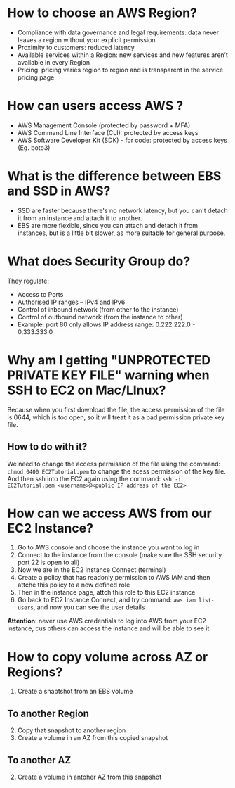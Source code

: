 # How to choose an AWS Region?
- Compliance with  data  governance  and  legal requirements:  data  never  leaves  a  region  without your  explicit  permission 
- Proximity to  customers:  reduced  latency
- Available  services within  a  Region:  new  services and  new  features  aren’t  available  in  every  Region
- Pricing:  pricing  varies  region  to  region  and  is transparent  in  the  service  pricing  page

# How can users access AWS ?
- AWS Management Console (protected by password + MFA)
- AWS Command Line Interface (CLI): protected by access keys
- AWS Software Developer Kit (SDK) - for code: protected by access keys (Eg. boto3)

# What is the difference between EBS and SSD in AWS?
- SSD are faster because there's no network latency, but you can't detach it from an instance and attach it to another. 
- EBS are more flexible, since you can attach and detach it from instances, but is a little bit slower, as more suitable for general purpose.

# What does Security Group do?
They regulate:
- Access to Ports
- Authorised IP ranges – IPv4 and IPv6
- Control of inbound network (from other to the instance)
- Control of outbound network (from the instance to other)
- Example: port 80 only allows IP address range: 0.222.222.0 - 0.333.333.0

# Why am I getting "UNPROTECTED PRIVATE KEY FILE" warning when SSH to EC2 on Mac/LInux?
Because when you first download the file, the access permission of the file is 0644, which is too open, so it will treat it as a bad permission private key file.   
## How to do with it?
We need to change the access permission of the file using the command:
`chmod 0400 EC2Tutorial.pem` to change the acess permission of the key file.   
And then ssh into the EC2 again using the command: `ssh -i EC2Tutorial.pem <username>@<public IP address of the EC2>`

# How can we access AWS from our EC2 Instance?
1. Go to AWS console and choose the instance you want to log in
2. Connect to the instance from the console (make sure the SSH security port 22 is open to all)
3. Now we are in the EC2 Instance Connect (terminal)
4. Create a policy that has readonly permission to AWS IAM and then attche this policy to a new defined role
5. Then in the instance page, attch this role to this EC2 instance
6. Go back to EC2 Instance Connect, and try command: `aws iam list-users`, and now you can see the user details

**Attention**: never use AWS credentials to log into AWS from your EC2 instance, cus others can access the instance and will be able to see it.

# How to copy volume across AZ or Regions?
1. Create a snaptshot from an EBS volume
## To another Region
2. Copy that snapshot to another region
3. Create a volume in an AZ from this copied snapshot

## To another AZ
2. Create a volume in antoher AZ from this snapshot
